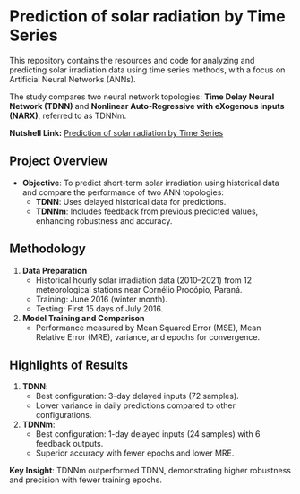 # Prediction of solar radiation by Time Series

This repository contains the resources and code for analyzing and predicting solar irradiation data using time series methods, with a focus on Artificial Neural Networks (ANNs).

The study compares two neural network topologies: **Time Delay Neural Network (TDNN)** and **Nonlinear Auto-Regressive with eXogenous inputs (NARX)**, referred to as TDNNm.

**Nutshell Link:** [Prediction of solar radiation by Time Series](article_TS_solution_solar_irradiation.pdf)

## Project Overview

- **Objective**: To predict short-term solar irradiation using historical data and compare the performance of two ANN topologies:
  - **TDNN**: Uses delayed historical data for predictions.
  - **TDNNm**: Includes feedback from previous predicted values, enhancing robustness and accuracy.

## Methodology

1. **Data Preparation**
   - Historical hourly solar irradiation data (2010–2021) from 12 meteorological stations near Cornélio Procópio, Paraná.
   - Training: June 2016 (winter month).
   - Testing: First 15 days of July 2016.
2. **Model Training and Comparison**
   - Performance measured by Mean Squared Error (MSE), Mean Relative Error (MRE), variance, and epochs for convergence.
  
## Highlights of Results

1. **TDNN**:
   - Best configuration: 3-day delayed inputs (72 samples).
   - Lower variance in daily predictions compared to other configurations.
2. **TDNNm**:
   - Best configuration: 1-day delayed inputs (24 samples) with 6 feedback outputs.
   - Superior accuracy with fewer epochs and lower MRE.

**Key Insight**: TDNNm outperformed TDNN, demonstrating higher robustness and precision with fewer training epochs.